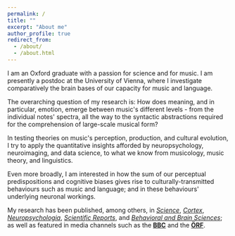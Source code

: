 ```yaml
---
permalink: /
title: ""
excerpt: "About me"
author_profile: true
redirect_from: 
  - /about/
  - /about.html
---
```


I am an Oxford graduate with a passion for science and for music. I am presently a postdoc at the University of Vienna, where I investigate comparatively the brain bases of our capacity for music and language.


The overarching question of my research is: How does meaning, and in particular, emotion, emerge between music's different levels - from the individual notes' spectra, all the way to the syntactic abstractions required for the comprehension of large-scale musical form? 

In testing theories on music's perception, production, and cultural evolution, I try to apply the quantitative insights afforded by neuropsychology, neuroimaging, and data science, to what we know from musicology, music theory, and linguistics.

Even more broadly, I am interested in how the sum of our perceptual predispositions and cognitive biases gives rise to culturally-transmitted behaviours such as music and language; and in these behaviours' underlying neuronal workings.


My research has been published, among others, in [*Science*](https://science.sciencemag.org/content/366/6468/944), [*Cortex*](https://www.sciencedirect.com/science/article/pii/S0010945218303356?via%3Dihub), [*Neuropsychologia*](https://www.sciencedirect.com/science/article/pii/S0028393215302682), [*Scientific Reports*](https://www.nature.com/articles/s41598-018-35873-8), and [*Behavioral and Brain Sciences*](https://www.cambridge.org/core/journals/behavioral-and-brain-sciences/article/dynamic-hierarchical-cognition-music-and-language-demand-further-types-of-abstracta/2A06A50DAF15EBCC9918B86715178E01); as well as featured in media channels such as the [**BBC**](http://news.bbc.co.uk/today/hi/today/newsid_9687000/9687032.stm) and the [**ÖRF**](https://science.orf.at/v2/stories/2994714/).
